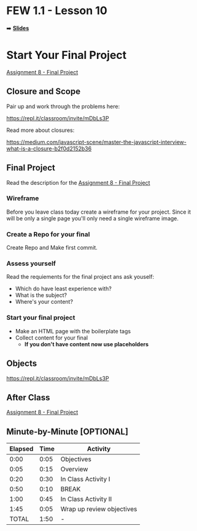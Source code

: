 <!-- .slide: data-background="./Images/header.svg" data-background-repeat="none" data-background-size="40% 40%" data-background-position="center 10%" class="header" -->
# FEW 1.1 - Lesson 10

<!-- Put a link to the slides so that students can find them -->

➡️ [**Slides**](/Syllabus-Template/Slides/Lesson1.html ':ignore')

<!-- > -->

# Start Your Final Project

[Assignment 8 - Final Project](../assignments/assignment-08.md)

<!-- > -->

<!-- 

Success Skills - 

- 

 -->

## Closure and Scope

Pair up and work through the problems here:

https://repl.it/classroom/invite/mDbLs3P

Read more about closures: 

https://medium.com/javascript-scene/master-the-javascript-interview-what-is-a-closure-b2f0d2152b36

<!-- > -->

## Final Project

Read the description for the [Assignment 8 - Final Project](../assignments/assignment-08.md)

### Wireframe

Before you leave class today create a wireframe for your project. Since it will be only a single page you'll only need a single wireframe image. 

### Create a Repo for your final 

Create Repo and Make first commit.

### Assess yourself

Read the requiements for the final project ans ask youself:

- Which do have least experience with? 
- What is the subject?
- Where's your content?

### Start your final project

- Make an HTML page with the boilerplate tags
- Collect content for your final
  - **If you don't have content now use placeholders**

<!-- > -->

## Objects 

https://repl.it/classroom/invite/mDbLs3P

## After Class

[Assignment 8 - Final Project](../assignments/assignment-08.md)

<!-- > -->

## Minute-by-Minute [OPTIONAL]

| **Elapsed** | **Time**  | **Activity**              |
| ----------- | --------- | ------------------------- |
| 0:00        | 0:05      | Objectives                |
| 0:05        | 0:15      | Overview                  |
| 0:20        | 0:30      | In Class Activity I       |
| 0:50        | 0:10      | BREAK                     |
| 1:00        | 0:45      | In Class Activity II      |
| 1:45        | 0:05      | Wrap up review objectives |
| TOTAL       | 1:50      | -                         |
